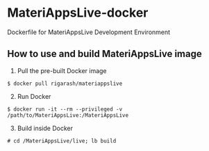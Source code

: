# MateriAppsLive-docker
Dockerfile for MateriAppsLive Development Environment
## How to use and build MateriAppsLive image
1. Pull the pre-built Docker image
```
$ docker pull rigarash/materiappslive
```
2. Run Docker
```
$ docker run -it --rm --privileged -v /path/to/MateriAppsLive:/MateriAppsLive
```
3. Build inside Docker
```
# cd /MateriAppsLive/live; lb build
```
